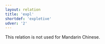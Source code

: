 ```yaml
---
layout: relation
title: 'expl'
shortdef: 'expletive'
udver: '2'
---
```


This relation is not used for Mandarin Chinese.
